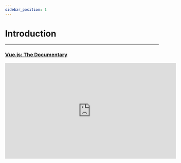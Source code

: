 ```yaml
---
sidebar_position: 1
---
```


# Introduction
---------------

### [Vue.js: The Documentary](https://www.youtube.com/embed/OrxmtDw4pVI "Vue.js: The Documentary")

<iframe width="560" height="315" src="https://www.youtube.com/embed/OrxmtDw4pVI" title="YouTube video player" frameborder="0" allow="accelerometer; autoplay; clipboard-write; encrypted-media; gyroscope; picture-in-picture" allowfullscreen></iframe>
